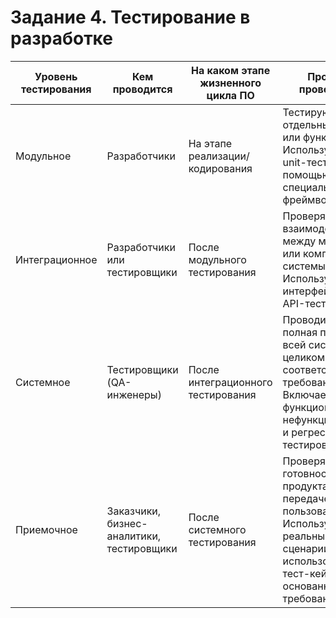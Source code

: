 # Задание 4. Тестирование в разработке

| Уровень тестирования   | Кем проводится                         | На каком этапе жизненного цикла ПО   | Процесс проведения                                                                 |
|------------------------|----------------------------------------|--------------------------------------|-------------------------------------------------------------------------------------|
| Модульное              | Разработчики                           | На этапе реализации/кодирования     | Тестируются отдельные модули или функции кода. Используются unit-тесты, часто с помощью специальных фреймворков. |
| Интеграционное         | Разработчики или тестировщики          | После модульного тестирования        | Проверяется взаимодействие между модулями или компонентами системы. Используются интерфейсные или API-тесты. |
| Системное              | Тестировщики (QA-инженеры)             | После интеграционного тестирования   | Проводится полная проверка всей системы целиком на соответствие требованиям. Включает функциональное, нефункциональное и регрессионное тестирование. |
| Приемочное             | Заказчики, бизнес-аналитики, тестировщики | После системного тестирования        | Проверяется готовность продукта к передаче пользователям. Используются реальные сценарии использования и тест-кейсы, основанные на требованиях. |
